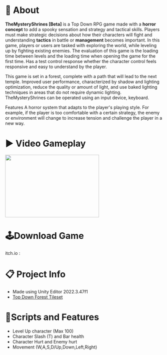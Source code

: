 # 🔴 About
**TheMysteryShrines [Beta]** is a Top Down RPG game made with a **horror concept** to add a spooky sensation and strategy and tactical skills. Players must make strategic decisions about how their characters will fight and understanding **tactics** in battle or **management** becomes important. In this game, players or users are tasked with exploring the world, while leveling up by fighting existing enemies. The evaluation of this game is the loading time between levels and the loading time when opening the game for the first time. Has a test control response whether the character control feels responsive and easy to understand by the player.

This game is set in a forest, complete with a path that will lead to the next temple. Improved user performance, characterized by shadow and lighting optimization, reduce the quality or amount of light, and use baked lighting techniques in areas that do not require dynamic lighting. TheMysteryShrines can be operated using an input device, keyboard.

Features A horror system that adapts to the player's playing style. For example, if the player is too comfortable with a certain strategy, the enemy or environment will change to increase tension and challenge the player in a new way.

# ▶️ Video Gameplay
<img src="https://github.com/user-attachments/assets/12fc69cb-94d2-4029-96ed-7166b431c998" width="300" height="200">

# 🕹️Download Game
itch.io : 

# 📋 Project Info
- Made using Unity Editor 2022.3.47f1
- [Top Down Forest Tileset](https://pixivan.itch.io/top-down-forest-tileset)

# 📜Scripts and Features
- Level Up character (Max 100)
- Character Slash (T) and Bar health 
- Character Hurt and Enemy hurt
- Movement (W,A,S,D/Up,Down,Left,Right)

